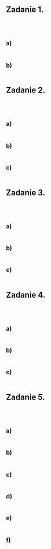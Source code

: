 ## Zadanie 1. <p>&nbsp;</p>

### a)
```sql

```

### b)

```sql


```



## Zadanie 2. <p>&nbsp;</p>

### a)
```sql
```
### b)

```sql
```

### c)

```sql
```
## Zadanie 3. <p>&nbsp;</p>

### a)
```sql
```
### b)

```sql
```

### c)

```sql
```

## Zadanie 4. <p>&nbsp;</p>

### a)
```sql


```
### b)

```sql
```

### c)

```sql

```

## Zadanie 5. <p>&nbsp;</p>

### a)
```sql
```
### b)

```sql
```

### c)

```sql
```
### d)
```sql
```
### e)

```sql

```

### f)

```sql
```
